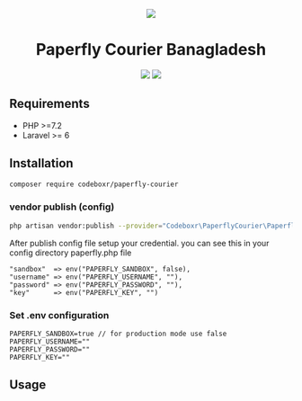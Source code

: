 <p align="center" style="color: #0b0b0b">
  <img src="http://www.paperfly.com.bd/img/paperfly-logo-bn-white.svg">
</p>

<h1 align="center">Paperfly Courier Banagladesh</h1>
<p align="center" >
<img src="https://img.shields.io/packagist/dt/codeboxr/paperfly-courier">
<img src="https://img.shields.io/packagist/stars/codeboxr/paperfly-courier">
</p>

## Requirements

- PHP >=7.2
- Laravel >= 6

## Installation

```bash
composer require codeboxr/paperfly-courier
```

### vendor publish (config)

```bash
php artisan vendor:publish --provider="Codeboxr\PaperflyCourier\PaperflyCourierServiceProvider"
```

After publish config file setup your credential. you can see this in your config directory paperfly.php file

```
"sandbox"  => env("PAPERFLY_SANDBOX", false),
"username" => env("PAPERFLY_USERNAME", ""),
"password" => env("PAPERFLY_PASSWORD", ""),
"key"      => env("PAPERFLY_KEY", "")
```

### Set .env configuration

```
PAPERFLY_SANDBOX=true // for production mode use false
PAPERFLY_USERNAME=""
PAPERFLY_PASSWORD=""
PAPERFLY_KEY=""
```

## Usage
